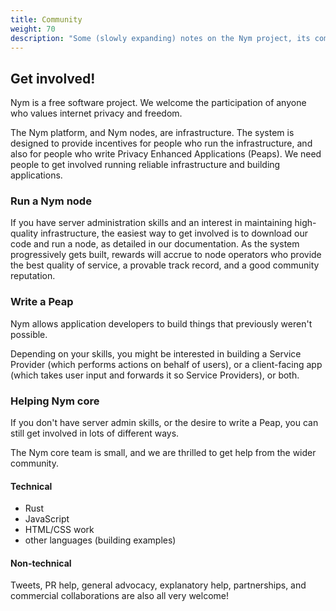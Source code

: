 ```yaml
---
title: Community
weight: 70
description: "Some (slowly expanding) notes on the Nym project, its community and governance."
---
```


## Get involved!

Nym is a free software project. We welcome the participation of anyone who values internet privacy and freedom.

The Nym platform, and Nym nodes, are infrastructure. The system is designed to provide incentives for people who run the infrastructure, and also for people who write Privacy Enhanced Applications (Peaps). We need people to get involved running reliable infrastructure and building applications.

### Run a Nym node

If you have server administration skills and an interest in maintaining high-quality infrastructure, the easiest way to get involved is to download our code and run a node, as detailed in our documentation. As the system progressively gets built, rewards will accrue to node operators who provide the best quality of service, a provable track record, and a good community reputation. 

### Write a Peap

Nym allows application developers to build things that previously weren't possible. 

Depending on your skills, you might be interested in building a Service Provider (which performs actions on behalf of users), or a client-facing app (which takes user input and forwards it so Service Providers), or both. 


### Helping Nym core

If you don't have server admin skills, or the desire to write a Peap, you can still get involved in lots of different ways. 

The Nym core team is small, and we are thrilled to get help from the wider community. 

#### Technical

* Rust
* JavaScript
* HTML/CSS work
* other languages (building examples)

#### Non-technical

Tweets, PR help, general advocacy, explanatory help, partnerships, and commercial collaborations are also all very welcome!